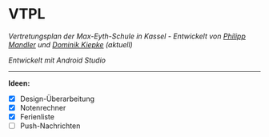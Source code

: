 # VTPL
*Vertretungsplan der Max-Eyth-Schule in Kassel - Entwickelt von [Philipp Mandler](http://philipp-mandler.com/) und [Dominik Kiepke](https://www.dominiktv.net) (aktuell)*

*Entwickelt mit Android Studio*

<hr>

**Ideen:**
- [x] Design-Überarbeitung
- [x] Notenrechner
- [x] Ferienliste
- [ ] Push-Nachrichten
